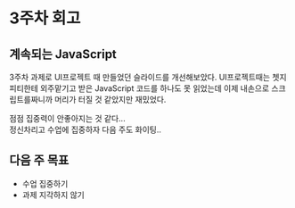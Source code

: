 # 3주차 회고

## 계속되는 JavaScript

3주차 과제로 UI프로젝트 때 만들었던 슬라이드를 개선해보았다.
UI프로젝트때는 쳇지피티한테 외주맡기고 받은 JavaScript 코드를 하나도
못 읽었는데 이제 내손으로 스크립트를짜니까 머리가 터질 것 같았지만 재밌었다.

점점 집중력이 안좋아지는 것 같다...  
정신차리고 수업에 집중하자 다음 주도 화이팅..

## 다음 주 목표

- 수업 집중하기
- 과제 지각하지 않기

